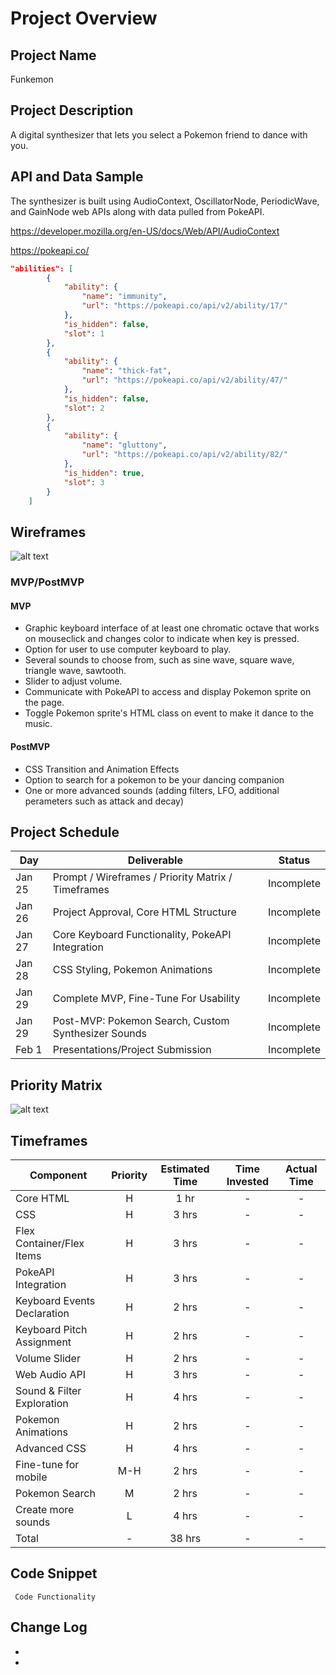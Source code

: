 # Project Overview

## Project Name

Funkemon

## Project Description

A digital synthesizer that lets you select a Pokemon friend to dance with you.

## API and Data Sample

The synthesizer is built using AudioContext, OscillatorNode, PeriodicWave, and GainNode web APIs along with data pulled from PokeAPI.

https://developer.mozilla.org/en-US/docs/Web/API/AudioContext

https://pokeapi.co/

```json
"abilities": [
        {
            "ability": {
                "name": "immunity",
                "url": "https://pokeapi.co/api/v2/ability/17/"
            },
            "is_hidden": false,
            "slot": 1
        },
        {
            "ability": {
                "name": "thick-fat",
                "url": "https://pokeapi.co/api/v2/ability/47/"
            },
            "is_hidden": false,
            "slot": 2
        },
        {
            "ability": {
                "name": "gluttony",
                "url": "https://pokeapi.co/api/v2/ability/82/"
            },
            "is_hidden": true,
            "slot": 3
        }
    ]    
```

## Wireframes

![alt text](https://i.imgur.com/f2EdxIh.png "Wireframe")

### MVP/PostMVP

#### MVP 

- Graphic keyboard interface of at least one chromatic octave that works on mouseclick and changes color to indicate when key is pressed.
- Option for user to use computer keyboard to play.
- Several sounds to choose from, such as sine wave, square wave, triangle wave, sawtooth.
- Slider to adjust volume.
- Communicate with PokeAPI to access and display Pokemon sprite on the page.
- Toggle Pokemon sprite's HTML class on event to make it dance to the music.

#### PostMVP  

- CSS Transition and Animation Effects
- Option to search for a pokemon to be your dancing companion
- One or more advanced sounds (adding filters, LFO, additional perameters such as attack and decay)

## Project Schedule 

|  Day | Deliverable | Status
|---|---| ---|
|Jan 25| Prompt / Wireframes / Priority Matrix / Timeframes | Incomplete
|Jan 26| Project Approval, Core HTML Structure | Incomplete
|Jan 27| Core Keyboard Functionality, PokeAPI Integration | Incomplete
|Jan 28| CSS Styling, Pokemon Animations | Incomplete
|Jan 29| Complete MVP, Fine-Tune For Usability | Incomplete
|Jan 29| Post-MVP: Pokemon Search, Custom Synthesizer Sounds | Incomplete
|Feb 1| Presentations/Project Submission | Incomplete

## Priority Matrix

![alt text](https://i.imgur.com/7wbLQvB.png "Priority Matrix")

## Timeframes

| Component | Priority | Estimated Time | Time Invested | Actual Time |
| --- | :---: |  :---: | :---: | :---: |
| Core HTML | H | 1 hr| - | - |
| CSS | H | 3 hrs| - | - |
| Flex Container/Flex Items | H | 3 hrs| - | - |
| PokeAPI Integration | H | 3 hrs| - | - |
| Keyboard Events Declaration | H | 2 hrs| - | - |
| Keyboard Pitch Assignment | H | 2 hrs| - | - |
| Volume Slider | H | 2 hrs| - | - |
| Web Audio API | H | 3 hrs| - | - |
| Sound & Filter Exploration | H | 4 hrs| - | - |
| Pokemon Animations | H | 2 hrs| - | - |
| Advanced CSS | H | 4 hrs| - | - |
| Fine-tune for mobile | M-H | 2 hrs | - | - |
| Pokemon Search | M | 2 hrs| - | - |
| Create more sounds | L | 4 hrs| - | - |
| Total | - | 38 hrs | - | - |

## Code Snippet
``` 
 Code Functionality
```

## Change Log
 - 
 - 
